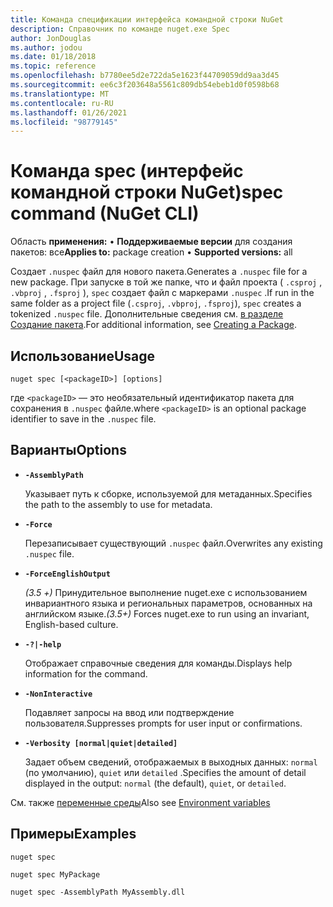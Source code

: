 ```yaml
---
title: Команда спецификации интерфейса командной строки NuGet
description: Справочник по команде nuget.exe Spec
author: JonDouglas
ms.author: jodou
ms.date: 01/18/2018
ms.topic: reference
ms.openlocfilehash: b7780ee5d2e722da5e1623f44709059dd9aa3d45
ms.sourcegitcommit: ee6c3f203648a5561c809db54ebeb1d0f0598b68
ms.translationtype: MT
ms.contentlocale: ru-RU
ms.lasthandoff: 01/26/2021
ms.locfileid: "98779145"
---
```

# <a name="spec-command-nuget-cli"></a><span data-ttu-id="0687e-103">Команда spec (интерфейс командной строки NuGet)</span><span class="sxs-lookup"><span data-stu-id="0687e-103">spec command (NuGet CLI)</span></span>

<span data-ttu-id="0687e-104">Область **применения:** &bullet; **Поддерживаемые версии** для создания пакетов: все</span><span class="sxs-lookup"><span data-stu-id="0687e-104">**Applies to:** package creation &bullet; **Supported versions:** all</span></span>

<span data-ttu-id="0687e-105">Создает `.nuspec` файл для нового пакета.</span><span class="sxs-lookup"><span data-stu-id="0687e-105">Generates a `.nuspec` file for a new package.</span></span> <span data-ttu-id="0687e-106">При запуске в той же папке, что и файл проекта ( `.csproj` , `.vbproj` , `.fsproj` ), `spec` создает файл с маркерами `.nuspec` .</span><span class="sxs-lookup"><span data-stu-id="0687e-106">If run in the same folder as a project file (`.csproj`, `.vbproj`, `.fsproj`), `spec` creates a tokenized `.nuspec` file.</span></span> <span data-ttu-id="0687e-107">Дополнительные сведения см. [в разделе Создание пакета](../../create-packages/creating-a-package.md).</span><span class="sxs-lookup"><span data-stu-id="0687e-107">For additional information, see [Creating a Package](../../create-packages/creating-a-package.md).</span></span>

## <a name="usage"></a><span data-ttu-id="0687e-108">Использование</span><span class="sxs-lookup"><span data-stu-id="0687e-108">Usage</span></span>

```cli
nuget spec [<packageID>] [options]
```

<span data-ttu-id="0687e-109">где `<packageID>` — это необязательный идентификатор пакета для сохранения в `.nuspec` файле.</span><span class="sxs-lookup"><span data-stu-id="0687e-109">where `<packageID>` is an optional package identifier to save in the `.nuspec` file.</span></span>

## <a name="options"></a><span data-ttu-id="0687e-110">Варианты</span><span class="sxs-lookup"><span data-stu-id="0687e-110">Options</span></span>

- **`-AssemblyPath`**

  <span data-ttu-id="0687e-111">Указывает путь к сборке, используемой для метаданных.</span><span class="sxs-lookup"><span data-stu-id="0687e-111">Specifies the path to the assembly to use for metadata.</span></span>

- **`-Force`**

  <span data-ttu-id="0687e-112">Перезаписывает существующий `.nuspec` файл.</span><span class="sxs-lookup"><span data-stu-id="0687e-112">Overwrites any existing `.nuspec` file.</span></span>


- **`-ForceEnglishOutput`**

  <span data-ttu-id="0687e-113">*(3.5 +)* Принудительное выполнение nuget.exe с использованием инвариантного языка и региональных параметров, основанных на английском языке.</span><span class="sxs-lookup"><span data-stu-id="0687e-113">*(3.5+)* Forces nuget.exe to run using an invariant, English-based culture.</span></span>

- **`-?|-help`**

  <span data-ttu-id="0687e-114">Отображает справочные сведения для команды.</span><span class="sxs-lookup"><span data-stu-id="0687e-114">Displays help information for the command.</span></span>

- **`-NonInteractive`**

  <span data-ttu-id="0687e-115">Подавляет запросы на ввод или подтверждение пользователя.</span><span class="sxs-lookup"><span data-stu-id="0687e-115">Suppresses prompts for user input or confirmations.</span></span>

- **`-Verbosity [normal|quiet|detailed]`**

  <span data-ttu-id="0687e-116">Задает объем сведений, отображаемых в выходных данных: `normal` (по умолчанию), `quiet` или `detailed` .</span><span class="sxs-lookup"><span data-stu-id="0687e-116">Specifies the amount of detail displayed in the output: `normal` (the default), `quiet`, or `detailed`.</span></span>

<span data-ttu-id="0687e-117">См. также [переменные среды](cli-ref-environment-variables.md)</span><span class="sxs-lookup"><span data-stu-id="0687e-117">Also see [Environment variables](cli-ref-environment-variables.md)</span></span>

## <a name="examples"></a><span data-ttu-id="0687e-118">Примеры</span><span class="sxs-lookup"><span data-stu-id="0687e-118">Examples</span></span>

```cli
nuget spec

nuget spec MyPackage

nuget spec -AssemblyPath MyAssembly.dll
```
